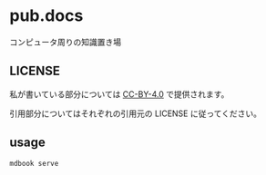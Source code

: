 # pub.docs

コンピュータ周りの知識置き場

## LICENSE

私が書いている部分については [CC-BY-4.0](https://creativecommons.org/licenses/by/4.0/deed.en) で提供されます。

引用部分についてはそれぞれの引用元の LICENSE に従ってください。

## usage

```sh
mdbook serve
```
